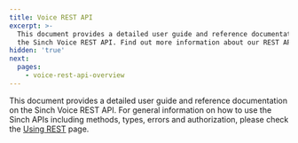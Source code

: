 ```yaml
---
title: Voice REST API
excerpt: >-
  This document provides a detailed user guide and reference documentation on
  the Sinch Voice REST API. Find out more information about our REST API now.
hidden: 'true'
next:
  pages:
    - voice-rest-api-overview
---
```

This document provides a detailed user guide and reference documentation on the Sinch Voice REST API. For general information on how to use the Sinch APIs including methods, types, errors and authorization, please check the [Using REST](doc:using-rest) page.

